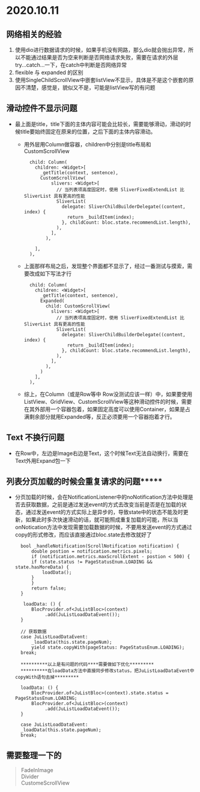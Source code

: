 # 2020.10.11

## 网络相关的经验
1. 使用dio进行数据请求的时候，如果手机没有网路，那么dio就会抛出异常，所以不能通过结果是否为空来判断是否网络请求失败，需要在请求的外层try...catch...一下，在catch中判断是否网络异常
2. flexible 与 expanded 的区别
3. 使用SingleChildScrollView中嵌套listView不显示，具体是不是这个嵌套的原因不清楚，感觉是，貌似又不是，可能是listView写的有问题

## 滑动控件不显示问题
* 最上面是title，title下面的主体内容可能会比较长，需要能够滑动，滑动的时候title要始终固定在原来的位置，之后下面的主体内容滑动。
  * 用外层用Column做容器，children中分别是title布局和CustomScrollView

          child: Column(
            children: <Widget>[
              _getTitle(context, sentence),
              CustomScrollView(
                  slivers: <Widget>[
                    // 当列表项高度固定时，使用 SliverFixedExtendList 比 SliverList 具有更高的性能
                    SliverList(
                      delegate: SliverChildBuilderDelegate((content, index) {
                        return _buildItem(index);
                      }, childCount: bloc.state.recommendList.length),
                    ),
                  ],
                ),
              
            ],
          ),

  * 上面那样布局之后，发现整个界面都不显示了，经过一番测试与摸索，需要改成如下写法才行


          child: Column(
            children: <Widget>[
              _getTitle(context, sentence),
              Expanded(
                child: CustomScrollView(
                  slivers: <Widget>[
                    // 当列表项高度固定时，使用 SliverFixedExtendList 比 SliverList 具有更高的性能
                    SliverList(
                      delegate: SliverChildBuilderDelegate((content, index) {
                        return _buildItem(index);
                      }, childCount: bloc.state.recommendList.length),
                    ),
                  ],
                ),
              )
            ],
          ),

  *  综上，在Column（或是Row等中 Row没测试应该一样）中，如果要使用ListView、GridView、CustomScrollView等这种滑动控件的时候，需要在其外部用一个容器包着，如果固定高度可以使用Container，如果是占满剩余部分就用Expanded等，反正必须要用一个容器抱着才行。

## Text 不换行问题
* 在Row中，左边是Image右边是Text，这个时候Text无法自动换行，需要在Text外用Expand包一下

## 列表分页加载的时候会重复请求的问题*****
* 分页加载的时候，会在NotificationListener中的noNotification方法中处理是否去获取数据，之前是通过发送event的方式去改变当前是否是在加载的状态，通过发送event的方式实际上是异步的，导致state中的状态不能及时更新，如果此时多次快速滑动的话，就可能照成重复加载的可能，所以当onNotication方法中发现需要加载数据的时候，不要用发送event的方式通过copy的形式修改，而应该直接通过bloc.state去修改就好了

        bool _handleNotification(ScrollNotification notification) {
            double postion = notification.metrics.pixels;
            if (notification.metrics.maxScrollExtent - postion < 500) {
            if (state.status != PageStatusEnum.LOADING && state.hasMoreData) {
                loadData();
            }
            }
            return false;
        }

         loadData: () {
            BlocProvider.of<JuListBloc>(context)
                 .add(JuListLoadDataEvent());
        }

        // 获取数据
        case JuListLoadDataEvent:
            _loadData(this.state.pageNum);
            yield state.copyWith(pageStatus: PageStatusEnum.LOADING);
        break;

        **********以上是有问题的代码****需要做如下优化*********
        **********在loadData方法中直接同步修改status，把JuListLoadDataEvent中copyWith语句去掉*********

        loadData: () {
            BlocProvider.of<JuListBloc>(context).state.status = PageStatusEnum.LOADING;
            BlocProvider.of<JuListBloc>(context)
                 .add(JuListLoadDataEvent());
        }

        case JuListLoadDataEvent:
        _loadData(this.state.pageNum);
        break;



## 需要整理一下的
> FadeInImage  
> Divider  
> CustomeScrollView  
